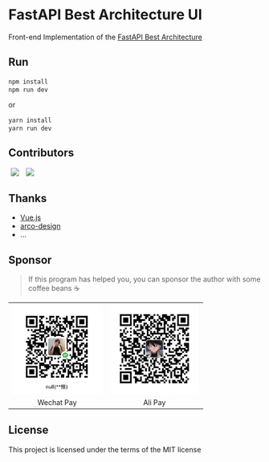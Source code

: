 # FastAPI Best Architecture UI

Front-end Implementation of the [FastAPI Best Architecture](https://github.com/fastapi-practices/fastapi_best_architecture)

## Run

```shell
npm install
npm run dev
```

or

```shell
yarn install
yarn run dev
```

## Contributors

<span style="margin: 0 5px;" ><a href="https://github.com/wu-clan" ><img src="https://images.weserv.nl/?url=avatars.githubusercontent.com/u/52145145?v=4&h=60&w=60&fit=cover&mask=circle&maxage=7d" /></a></span>
<span style="margin: 0 5px;" ><a href="https://github.com/downdawn" ><img src="https://images.weserv.nl/?url=avatars.githubusercontent.com/u/41266749?v=4&h=60&w=60&fit=cover&mask=circle&maxage=7d" /></a></span>

## Thanks

- [Vue.js](https://cn.vuejs.org/guide/introduction.html)
- [arco-design](https://github.com/arco-design)
- ...

## Sponsor

> If this program has helped you, you can sponsor the author with some coffee beans :coffee:

<table>
  <tr>
    <td><img src="https://github.com/wu-clan/image/blob/master/pay/weixin.jpg?raw=true" width="180px"/>
    <td><img src="https://github.com/wu-clan/image/blob/master/pay/zfb.jpg?raw=true" width="180px"/>
  </tr>
  <tr>
    <td align="center">Wechat Pay</td>
    <td align="center">Ali Pay</td>
  </tr>
</table>

## License

This project is licensed under the terms of the MIT license
